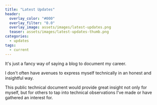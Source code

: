 ```yaml
---
title: "Latest Updates"
header:
  overlay_color: "#000"
  overlay_filter: "0.0"
  overlay_image: assets/images/latest-updates.png
  teaser: assets/images/latest-updates-thumb.png
categories:
  - updates
tags:
  - current
---
```


It's just a fancy way of saying a blog to document my career.

I don't often have avenues to express myself technically in an honest and insightful way. 

This public technical document would provide great insight not only for myself, but for others to tap into technical observations I've made or have gathered an interest for. 
